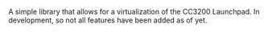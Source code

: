 A simple library that allows for a virtualization of the CC3200 Launchpad.
In development, so not all features have been added as of yet.
